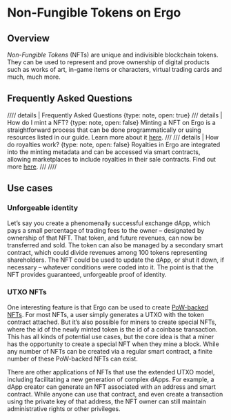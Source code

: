 # Non-Fungible Tokens on Ergo

## Overview

*Non-Fungible Tokens* (NFTs) are unique and indivisible blockchain tokens. They can be used to represent and prove ownership of digital products such as works of art, in-game items or characters, virtual trading cards and much, much more.

## Frequently Asked Questions

//// details | Frequently Asked Questions
    {type: note, open: true}
/// details | How do I mint a NFT?
    {type: note, open: false}
Minting a NFT on Ergo is a straightforward process that can be done programmatically or using resources listed in our guide. Learn more about it [here](create.md).
///
/// details | How do royalties work?
    {type: note, open: false}
Royalties in Ergo are integrated into the minting metadata and can be accessed via smart contracts, allowing marketplaces to include royalties in their sale contracts. Find out more [here](royalties.md).
///
////

## Use cases

### Unforgeable identity

Let’s say you create a phenomenally successful exchange dApp, which pays a small percentage of trading fees to the owner – designated by ownership of that NFT. That token, and future revenues, can now be transferred and sold. The token can also be managed by a secondary smart contract, which could divide revenues among 100 tokens representing shareholders. The NFT could be used to update the dApp, or shut it down, if necessary – whatever conditions were coded into it. The point is that the NFT provides guaranteed, unforgeable proof of identity.



### UTXO NFTs

One interesting feature is that Ergo can be used to create [PoW-backed NFTs](PoW_tokens.md). For most NFTs, a user simply generates a UTXO with the token contract attached. But it’s also possible for miners to create special NFTs, where the id of the newly minted token is the id of a coinbase transaction. This has all kinds of potential use cases, but the core idea is that a miner has the opportunity to create a special NFT when they mine a block. While any number of NFTs can be created via a regular smart contract, a finite number of these PoW-backed NFTs can exist.

There are other applications of NFTs that use the extended UTXO model, including facilitating a new generation of complex dApps. For example, a dApp creator can generate an NFT associated with an address and smart contract. While anyone can use that contract, and even create a transaction using the private key of that address, the NFT owner can still maintain administrative rights or other privileges.
